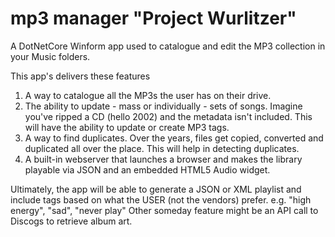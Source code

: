 # mp3 manager "Project Wurlitzer"
A DotNetCore Winform app used to catalogue and edit the MP3 collection in your Music folders.

This app's delivers these features
1. A way to catalogue all the MP3s the user has on their drive.
2. The ability to update - mass or individually - sets of songs. Imagine you've ripped a CD (hello 2002) and the metadata isn't included. This will have the ability to update or create MP3 tags.
3. A way to find duplicates. Over the years, files get copied, converted and duplicated all over the place. This will help in detecting duplicates.
4. A built-in webserver that launches a browser and makes the library playable via JSON and an embedded HTML5 Audio widget.

Ultimately, the app will be able to generate a JSON or XML playlist and include tags based on what the USER (not the vendors) prefer. e.g. "high energy", "sad", "never play"
Other someday feature might be an API call to Discogs to retrieve album art.
